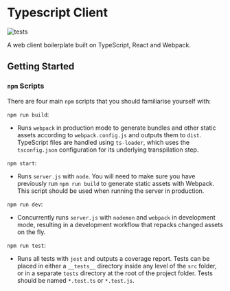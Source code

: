 # Typescript Client

![tests](https://github.com/alexmirrington/typescript-client/workflows/tests/badge.svg)

A web client boilerplate built on TypeScript, React and Webpack.

## Getting Started

### `npm` Scripts

There are four main `npm` scripts that you should familiarise yourself with:

`npm run build`:

- Runs `webpack` in production mode to generate bundles and other static assets according to `webpack.config.js` and outputs them to `dist`. TypeScript files are handled using `ts-loader`, which uses the `tsconfig.json` configuration for its underlying transpilation step.

`npm start`:

- Runs `server.js` with `node`. You will need to make sure you have previously run `npm run build` to generate static assets with Webpack. This script should be used when running the server in production.

`npm run dev`:

- Concurrently runs `server.js` with `nodemon` and `webpack` in development mode, resulting in a development workflow that repacks changed assets on the fly.

`npm run test`:

- Runs all tests with `jest` and outputs a coverage report. Tests can be placed in either a `__tests__` directory inside any level of the `src` folder, or in a separate `tests` directory at the root of the project folder. Tests should be named `*.test.ts` or `*.test.js`.
